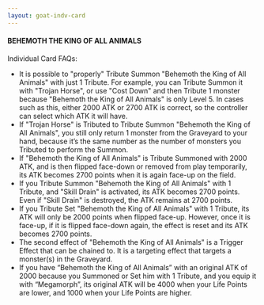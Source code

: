 ```yaml
---
layout: goat-indv-card
---
```


#### BEHEMOTH THE KING OF ALL ANIMALS

Individual Card FAQs:

*   It is possible to "properly" Tribute Summon "Behemoth the King of All Animals" with just 1 Tribute. For example, you can Tribute Summon it with "Trojan Horse", or use "Cost Down" and then Tribute 1 monster because "Behemoth the King of All Animals" is only Level 5. In cases such as this, either 2000 ATK or 2700 ATK is correct, so the controller can select which ATK it will have.
*   If "Trojan Horse" is Tributed to Tribute Summon "Behemoth the King of All Animals", you still only return 1 monster from the Graveyard to your hand, because it’s the same number as the number of monsters you Tributed to perform the Summon.
*   If "Behemoth the King of All Animals" is Tribute Summoned with 2000 ATK, and is then flipped face-down or removed from play temporarily, its ATK becomes 2700 points when it is again face-up on the field.
*   If you Tribute Summon "Behemoth the King of All Animals" with 1 Tribute, and "Skill Drain" is activated, its ATK becomes 2700 points. Even if "Skill Drain" is destroyed, the ATK remains at 2700 points.
*   If you Tribute Set "Behemoth the King of All Animals" with 1 Tribute, its ATK will only be 2000 points when flipped face-up. However, once it is face-up, if it is flipped face-down again, the effect is reset and its ATK becomes 2700 points.
*   The second effect of "Behemoth the King of All Animals" is a Trigger Effect that can be chained to. It is a targeting effect that targets a monster(s) in the Graveyard.
*   If you have “Behemoth the King of All Animals” with an original ATK of 2000 because you Summoned or Set him with 1 Tribute, and you equip it with “Megamorph”, its original ATK will be 4000 when your Life Points are lower, and 1000 when your Life Points are higher.
